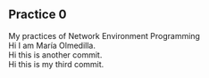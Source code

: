 ## Practice 0
My practices of Network Environment Programming\
Hi I am María Olmedilla. \
Hi this is another commit. \
Hi this is my third commit.